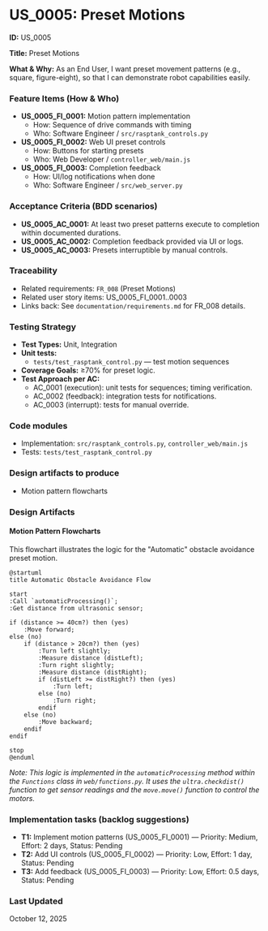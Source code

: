 # US_0005: Preset Motions

**ID:** US_0005

**Title:** Preset Motions

**What & Why:**
As an End User, I want preset movement patterns (e.g., square, figure-eight), so that I can demonstrate robot capabilities easily.

### Feature Items (How & Who)
- **US_0005_FI_0001:** Motion pattern implementation
  - How: Sequence of drive commands with timing
  - Who: Software Engineer / `src/rasptank_controls.py`
- **US_0005_FI_0002:** Web UI preset controls
  - How: Buttons for starting presets
  - Who: Web Developer / `controller_web/main.js`
- **US_0005_FI_0003:** Completion feedback
  - How: UI/log notifications when done
  - Who: Software Engineer / `src/web_server.py`

### Acceptance Criteria (BDD scenarios)
- **US_0005_AC_0001:** At least two preset patterns execute to completion within documented durations.
- **US_0005_AC_0002:** Completion feedback provided via UI or logs.
- **US_0005_AC_0003:** Presets interruptible by manual controls.

### Traceability
- Related requirements: `FR_008` (Preset Motions)
- Related user story items: US_0005_FI_0001..0003
- Links back: See `documentation/requirements.md` for FR_008 details.

### Testing Strategy
- **Test Types:** Unit, Integration
- **Unit tests:**
  - `tests/test_rasptank_control.py` — test motion sequences
- **Coverage Goals:** ≥70% for preset logic.
- **Test Approach per AC:**
  - AC_0001 (execution): unit tests for sequences; timing verification.
  - AC_0002 (feedback): integration tests for notifications.
  - AC_0003 (interrupt): tests for manual override.

### Code modules
- Implementation: `src/rasptank_controls.py`, `controller_web/main.js`
- Tests: `tests/test_rasptank_control.py`

### Design artifacts to produce
- Motion pattern flowcharts

### Design Artifacts

#### Motion Pattern Flowcharts
This flowchart illustrates the logic for the "Automatic" obstacle avoidance preset motion.

```plantuml
@startuml
title Automatic Obstacle Avoidance Flow

start
:Call `automaticProcessing()`;
:Get distance from ultrasonic sensor;

if (distance >= 40cm?) then (yes)
    :Move forward;
else (no)
    if (distance > 20cm?) then (yes)
        :Turn left slightly;
        :Measure distance (distLeft);
        :Turn right slightly;
        :Measure distance (distRight);
        if (distLeft >= distRight?) then (yes)
            :Turn left;
        else (no)
            :Turn right;
        endif
    else (no)
        :Move backward;
    endif
endif

stop
@enduml
```

*Note: This logic is implemented in the `automaticProcessing` method within the `Functions` class in `web/functions.py`. It uses the `ultra.checkdist()` function to get sensor readings and the `move.move()` function to control the motors.*

### Implementation tasks (backlog suggestions)
- **T1:** Implement motion patterns (US_0005_FI_0001) — Priority: Medium, Effort: 2 days, Status: Pending
- **T2:** Add UI controls (US_0005_FI_0002) — Priority: Low, Effort: 1 day, Status: Pending
- **T3:** Add feedback (US_0005_FI_0003) — Priority: Low, Effort: 0.5 days, Status: Pending

### Last Updated
October 12, 2025
